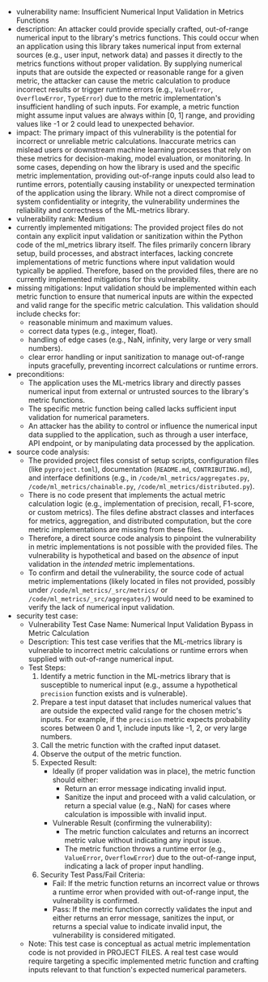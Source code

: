 - vulnerability name: Insufficient Numerical Input Validation in Metrics Functions
- description: An attacker could provide specially crafted, out-of-range numerical input to the library's metrics functions. This could occur when an application using this library takes numerical input from external sources (e.g., user input, network data) and passes it directly to the metrics functions without proper validation. By supplying numerical inputs that are outside the expected or reasonable range for a given metric, the attacker can cause the metric calculation to produce incorrect results or trigger runtime errors (e.g., `ValueError`, `OverflowError`, `TypeError`) due to the metric implementation's insufficient handling of such inputs. For example, a metric function might assume input values are always within [0, 1] range, and providing values like -1 or 2 could lead to unexpected behavior.
- impact: The primary impact of this vulnerability is the potential for incorrect or unreliable metric calculations. Inaccurate metrics can mislead users or downstream machine learning processes that rely on these metrics for decision-making, model evaluation, or monitoring. In some cases, depending on how the library is used and the specific metric implementation, providing out-of-range inputs could also lead to runtime errors, potentially causing instability or unexpected termination of the application using the library. While not a direct compromise of system confidentiality or integrity, the vulnerability undermines the reliability and correctness of the ML-metrics library.
- vulnerability rank: Medium
- currently implemented mitigations: The provided project files do not contain any explicit input validation or sanitization within the Python code of the ml_metrics library itself. The files primarily concern library setup, build processes, and abstract interfaces, lacking concrete implementations of metric functions where input validation would typically be applied. Therefore, based on the provided files, there are no currently implemented mitigations for this vulnerability.
- missing mitigations: Input validation should be implemented within each metric function to ensure that numerical inputs are within the expected and valid range for the specific metric calculation. This validation should include checks for:
    - reasonable minimum and maximum values.
    - correct data types (e.g., integer, float).
    - handling of edge cases (e.g., NaN, infinity, very large or very small numbers).
    - clear error handling or input sanitization to manage out-of-range inputs gracefully, preventing incorrect calculations or runtime errors.
- preconditions:
    - The application uses the ML-metrics library and directly passes numerical input from external or untrusted sources to the library's metric functions.
    - The specific metric function being called lacks sufficient input validation for numerical parameters.
    - An attacker has the ability to control or influence the numerical input data supplied to the application, such as through a user interface, API endpoint, or by manipulating data processed by the application.
- source code analysis:
    - The provided project files consist of setup scripts, configuration files (like `pyproject.toml`), documentation (`README.md`, `CONTRIBUTING.md`), and interface definitions (e.g., in `/code/ml_metrics/aggregates.py`, `/code/ml_metrics/chainable.py`, `/code/ml_metrics/distributed.py`).
    - There is no code present that implements the actual metric calculation logic (e.g., implementation of precision, recall, F1-score, or custom metrics). The files define abstract classes and interfaces for metrics, aggregation, and distributed computation, but the core metric implementations are missing from these files.
    - Therefore, a direct source code analysis to pinpoint the vulnerability in metric implementations is not possible with the provided files. The vulnerability is hypothetical and based on the *absence* of input validation in the *intended* metric implementations.
    - To confirm and detail the vulnerability, the source code of actual metric implementations (likely located in files not provided, possibly under `/code/ml_metrics/_src/metrics/` or `/code/ml_metrics/_src/aggregates/`) would need to be examined to verify the lack of numerical input validation.
- security test case:
    - Vulnerability Test Case Name: Numerical Input Validation Bypass in Metric Calculation
    - Description: This test case verifies that the ML-metrics library is vulnerable to incorrect metric calculations or runtime errors when supplied with out-of-range numerical input.
    - Test Steps:
        1. Identify a metric function in the ML-metrics library that is susceptible to numerical input (e.g., assume a hypothetical `precision` function exists and is vulnerable).
        2. Prepare a test input dataset that includes numerical values that are outside the expected valid range for the chosen metric's inputs. For example, if the `precision` metric expects probability scores between 0 and 1, include inputs like -1, 2, or very large numbers.
        3. Call the metric function with the crafted input dataset.
        4. Observe the output of the metric function.
        5. Expected Result:
            - Ideally (if proper validation was in place), the metric function should either:
                - Return an error message indicating invalid input.
                - Sanitize the input and proceed with a valid calculation, or return a special value (e.g., NaN) for cases where calculation is impossible with invalid input.
            - Vulnerable Result (confirming the vulnerability):
                - The metric function calculates and returns an incorrect metric value without indicating any input issue.
                - The metric function throws a runtime error (e.g., `ValueError`, `OverflowError`) due to the out-of-range input, indicating a lack of proper input handling.
        6. Security Test Pass/Fail Criteria:
            - Fail: If the metric function returns an incorrect value or throws a runtime error when provided with out-of-range input, the vulnerability is confirmed.
            - Pass: If the metric function correctly validates the input and either returns an error message, sanitizes the input, or returns a special value to indicate invalid input, the vulnerability is considered mitigated.
    - Note: This test case is conceptual as actual metric implementation code is not provided in PROJECT FILES. A real test case would require targeting a specific implemented metric function and crafting inputs relevant to that function's expected numerical parameters.